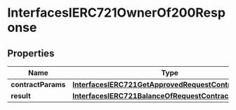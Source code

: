 
# InterfacesIERC721OwnerOf200Response

## Properties
Name | Type | Description | Notes
------------ | ------------- | ------------- | -------------
**contractParams** | [**InterfacesIERC721GetApprovedRequestContractParams**](InterfacesIERC721GetApprovedRequestContractParams.md) |  | 
**result** | [**InterfacesIERC721BalanceOfRequestContractParams**](InterfacesIERC721BalanceOfRequestContractParams.md) |  | 



